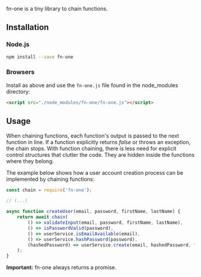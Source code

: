 fn-one is a tiny library to chain functions.

## Installation

### Node.js

```bash
npm install --save fn-one
```

### Browsers

Install as above and use the `fn-one.js` file found in the node_modules directory:

```html
<script src="./node_modules/fn-one/fn-one.js"></script>
```

## Usage

When chaining functions, each function's output is passed to the next function in line. If a function explicitly returns _false_ or throws an exception, the chain stops. With function chaining, there is less need for explicit control structures that clutter the code. They are hidden inside the functions where they belong.

The example below shows how a user account creation process can be implemented by chaining functions:

```js
const chain = require('fn-one');

// (...)

async function createUser(email, password, firstName, lastName) {
    return await chain(
        () => validateInput(email, password, firstName, lastName),
        () => isPasswordValid(password),
        () => userService.isEmailAvailable(email),
        () => userService.hashPassword(password),
        (hashedPassword) => userService.create(email, hashedPassword, firstName, lastName)
    );
}
```

**Important:** fn-one always returns a promise.
